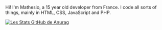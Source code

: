 Hi! I'm Mathesio, a 15 year old developer from France. I code all sorts of things, mainly in HTML, CSS, JavaScript and PHP.

[![Les Stats GitHub de Anurag](https://github-readme-stats.vercel.app/api?username=anuraghazra)](https://github.com/anuraghazra/github-readme-stats)
